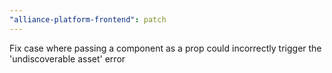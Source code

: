```yaml
---
"alliance-platform-frontend": patch
---
```


Fix case where passing a component as a prop could incorrectly trigger the 'undiscoverable asset' error
